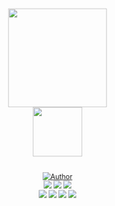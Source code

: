 <h6 align="center"><img src="https://i.ibb.co/LzZ5gRH/dotfiles-logo-icon.png" width="200px"><br><img src="https://i.ibb.co/ZYr76cZ/dotfilesicon.png" width="100px"></h6> 
<div align="center">
    <p>
        <a href="https://github.com/efzynx"><img title="Author" src="https://img.shields.io/badge/Author-efzynx-yellow.svg?style=for-the-badge&logo=github"></a>
        <br>
        <img src="https://img.shields.io/github/license/efzynx/dotfiles">
        <img src="https://img.shields.io/github/languages/top/efzynx/dotfiles?color=green">
        <img src="https://img.shields.io/github/languages/code-size/efzynx/dotfiles?color=green">
        <br>
        <img src="https://img.shields.io/github/forks/efzynx/dotfiles?style=social">
        <img src="https://img.shields.io/github/last-commit/efzynx/dotfiles?color=red">
        <img src="https://img.shields.io/github/downloads/efzynx/dotfiles/total">
        <img src="https://img.shields.io/github/stars/efzynx/dotfiles?style=social">
    </p>
</div>
